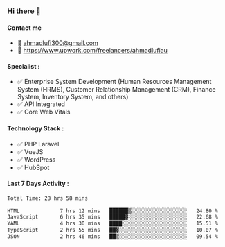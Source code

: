 ### Hi there 👋

#### Contact me 
- :email: ahmadlufi300@gmail.com
- 🔭 https://www.upwork.com/freelancers/ahmadlufiau

#### Specialist :
- ✅ Enterprise System Development (Human Resources Management System (HRMS), Customer Relationship Management (CRM), Finance System, Inventory System, and others)
- ✅ API Integrated
- ✅ Core Web Vitals

#### Technology Stack :

- ✅ PHP Laravel
- ✅ VueJS
- ✅ WordPress
- ✅ HubSpot

#### Last 7 Days Activity :
<!--START_SECTION:waka-->

```txt
Total Time: 28 hrs 58 mins

HTML             7 hrs 12 mins   ██████▒░░░░░░░░░░░░░░░░░░   24.80 %
JavaScript       6 hrs 35 mins   █████▓░░░░░░░░░░░░░░░░░░░   22.68 %
YAML             4 hrs 30 mins   ████░░░░░░░░░░░░░░░░░░░░░   15.51 %
TypeScript       2 hrs 55 mins   ██▓░░░░░░░░░░░░░░░░░░░░░░   10.07 %
JSON             2 hrs 46 mins   ██▒░░░░░░░░░░░░░░░░░░░░░░   09.54 %
```

<!--END_SECTION:waka-->

<!--
**ahmadlufiau/ahmadlufiau** is a ✨ _special_ ✨ repository because its `README.md` (this file) appears on your GitHub profile.

Here are some ideas to get you started:

- 🔭 I’m currently working on ...
- 🌱 I’m currently learning ...
- 👯 I’m looking to collaborate on ...
- 🤔 I’m looking for help with ...
- 💬 Ask me about ...
- 📫 How to reach me: ...
- 😄 Pronouns: ...
- ⚡ Fun fact: ...
-->
